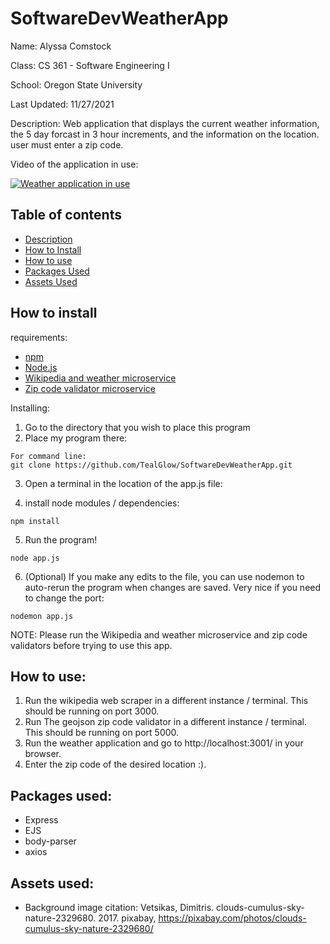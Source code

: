 # SoftwareDevWeatherApp

Name: Alyssa Comstock

Class: CS 361 - Software Engineering I

School: Oregon State University

Last Updated: 11/27/2021

Description: Web application that displays the current weather information, the 5 day forcast in 3 hour increments, and the information on the location.
user must enter a zip code. 

Video of the application in use:

[![Weather application in use](http://img.youtube.com/vi/USQtq_w0Id0/0.jpg)](http://www.youtube.com/watch?v=USQtq_w0Id0 "Alyssa Comstock CS361 Software Engineering I Weather Application Portfolio Video")


## Table of contents
- [Description](#SoftwareDevWatherApp)
- [How to Install](#how-to-install)
- [How to use](#how-to-use)
- [Packages Used](#packages-used)
- [Assets Used](#assets-used)


## How to install

requirements:
- [npm](https://www.npmjs.com/)
- [Node.js](https://nodejs.org/en/download/)
- [Wikipedia and weather microservice](https://github.com/TealGlow/CS361-Wikipedia-Web-Scraper-Service)
- [Zip code validator microservice](https://github.com/cjpdx-dev/geoJSON-imager)

Installing:
1. Go to the directory that you wish to place this program
2. Place my program there:
```
For command line:
git clone https://github.com/TealGlow/SoftwareDevWeatherApp.git
```
3. Open a terminal in the location of the app.js file:

4. install node modules / dependencies:
```
npm install
```
5. Run the program!
```
node app.js
```
6. (Optional) If you make any edits to the file, you can use nodemon to auto-rerun the program when changes are saved. Very nice if you need to change the port:
```
nodemon app.js
```

NOTE: Please run the Wikipedia and weather microservice and zip code validators before trying to use this app.

## How to use:
1. Run the wikipedia web scraper in a different instance / terminal. This should be running on port 3000.
2. Run The geojson zip code validator in a different instance / terminal.  This should be running on port 5000.
3. Run the weather application and go to http://localhost:3001/ in your browser.
4. Enter the zip code of the desired location :).

## Packages used:
- Express
- EJS
- body-parser
- axios

## Assets used: 
- Background image citation: Vetsikas, Dimitris. clouds-cumulus-sky-nature-2329680. 2017. pixabay, https://pixabay.com/photos/clouds-cumulus-sky-nature-2329680/

